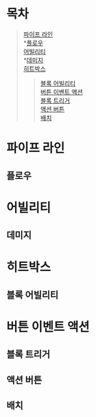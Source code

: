 ```
```
# 목차
>[파이프 라인](#)   
  *[플로우](#)   
>[어빌리티](#)   
  *[데미지](#)   
> [히트박스](#)   
>  >[블록 어빌리티](#)   
>[버튼 이벤트 액션](#)   
>  >[블록 트리거](#)   
>  >[액션 버튼](#)   
  >>[배치](#)   

# 파이프 라인
  ## 플로우
# 어빌리티
  ## 데미지
# 히트박스
  ## 블록 어빌리티
# 버튼 이벤트 액션
  ## 블록 트리거
  ## 액션 버튼
  ## 배치
